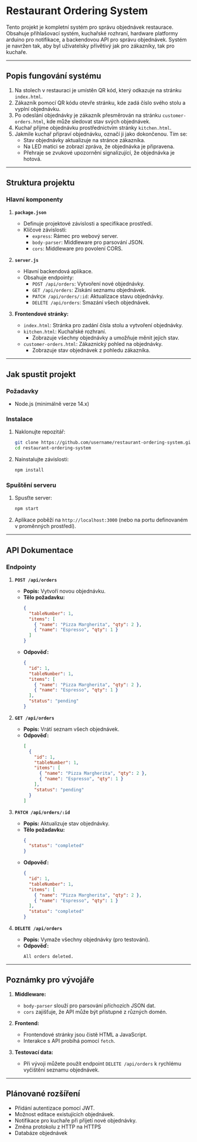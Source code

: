 # Restaurant Ordering System

Tento projekt je kompletní systém pro správu objednávek restaurace. Obsahuje přihlašovací systém, kuchařské rozhraní, hardware platformy arduino pro notifikace, a backendovou API pro správu objednávek. Systém je navržen tak, aby byl uživatelsky přívětivý jak pro zákazníky, tak pro kuchaře.

---

## Popis fungování systému

1. Na stolech v restauraci je umístěn QR kód, který odkazuje na stránku `index.html`.
2. Zákazník pomocí QR kódu otevře stránku, kde zadá číslo svého stolu a vyplní objednávku.
3. Po odeslání objednávky je zákazník přesměrován na stránku `customer-orders.html`, kde může sledovat stav svých objednávek.
4. Kuchař přijme objednávku prostřednictvím stránky `kitchen.html`.
5. Jakmile kuchař připraví objednávku, označí ji jako dokončenou. Tím se:
   - Stav objednávky aktualizuje na stránce zákazníka.
   - Na LED matici se zobrazí zpráva, že objednávka je připravena.
   - Přehraje se zvukové upozornění signalizující, že objednávka je hotová.

---

## Struktura projektu

### Hlavní komponenty

1. **`package.json`**
   - Definuje projektové závislosti a specifikace prostředí.
   - Klíčové závislosti:
     - `express`: Rámec pro webový server.
     - `body-parser`: Middleware pro parsování JSON.
     - `cors`: Middleware pro povolení CORS.

2. **`server.js`**
   - Hlavní backendová aplikace.
   - Obsahuje endpointy:
     - `POST /api/orders`: Vytvoření nové objednávky.
     - `GET /api/orders`: Získání seznamu objednávek.
     - `PATCH /api/orders/:id`: Aktualizace stavu objednávky.
     - `DELETE /api/orders`: Smazání všech objednávek.

3. **Frontendové stránky:**
   - `index.html`: Stránka pro zadání čísla stolu a vytvoření objednávky.
   - `kitchen.html`: Kuchařské rozhraní.
     - Zobrazuje všechny objednávky a umožňuje měnit jejich stav.
   - `customer-orders.html`: Zákaznický pohled na objednávky.
     - Zobrazuje stav objednávek z pohledu zákazníka.

---

## Jak spustit projekt

### Požadavky

- Node.js (minimálně verze 14.x)

### Instalace

1. Naklonujte repozitář:

   ```bash
   git clone https://github.com/username/restaurant-ordering-system.git
   cd restaurant-ordering-system
   ```

2. Nainstalujte závislosti:

   ```bash
   npm install
   ```

### Spuštění serveru

1. Spusťte server:

   ```bash
   npm start
   ```

2. Aplikace poběží na `http://localhost:3000` (nebo na portu definovaném v proměnných prostředí).

---

## API Dokumentace

### Endpointy

1. **`POST /api/orders`**
   - **Popis:** Vytvoří novou objednávku.
   - **Tělo požadavku:**
     ```json
     {
       "tableNumber": 1,
       "items": [
         { "name": "Pizza Margherita", "qty": 2 },
         { "name": "Espresso", "qty": 1 }
       ]
     }
     ```
   - **Odpověď:**
     ```json
     {
       "id": 1,
       "tableNumber": 1,
       "items": [
         { "name": "Pizza Margherita", "qty": 2 },
         { "name": "Espresso", "qty": 1 }
       ],
       "status": "pending"
     }
     ```

2. **`GET /api/orders`**
   - **Popis:** Vrátí seznam všech objednávek.
   - **Odpověď:**
     ```json
     [
       {
         "id": 1,
         "tableNumber": 1,
         "items": [
           { "name": "Pizza Margherita", "qty": 2 },
           { "name": "Espresso", "qty": 1 }
         ],
         "status": "pending"
       }
     ]
     ```

3. **`PATCH /api/orders/:id`**
   - **Popis:** Aktualizuje stav objednávky.
   - **Tělo požadavku:**
     ```json
     {
       "status": "completed"
     }
     ```
   - **Odpověď:**
     ```json
     {
       "id": 1,
       "tableNumber": 1,
       "items": [
         { "name": "Pizza Margherita", "qty": 2 },
         { "name": "Espresso", "qty": 1 }
       ],
       "status": "completed"
     }
     ```

4. **`DELETE /api/orders`**
   - **Popis:** Vymaže všechny objednávky (pro testování).
   - **Odpověď:**
     ```text
     All orders deleted.
     ```

---

## Poznámky pro vývojáře

1. **Middleware:**
   - `body-parser` slouží pro parsování příchozích JSON dat.
   - `cors` zajišťuje, že API může být přístupné z různých domén.

2. **Frontend:**
   - Frontendové stránky jsou čistě HTML a JavaScript.
   - Interakce s API probíhá pomocí `fetch`.

3. **Testovací data:**
   - Při vývoji můžete použít endpoint `DELETE /api/orders` k rychlému vyčištění seznamu objednávek.

---

## Plánované rozšíření

- Přidání autentizace pomocí JWT.
- Možnost editace existujících objednávek.
- Notifikace pro kuchaře při přijetí nové objednávky.
- Změna protokolu z HTTP na HTTPS
- Databáze objednávek

